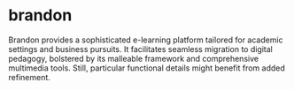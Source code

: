 # brandon
Brandon provides a sophisticated e-learning platform tailored for academic settings and business pursuits. It facilitates seamless migration to digital pedagogy, bolstered by its malleable framework and comprehensive multimedia tools. Still, particular functional details might benefit from added refinement.
